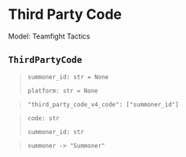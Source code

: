 # Third Party Code
Model: Teamfight Tactics

## `ThirdPartyCode` <Badge text="Pyot Core" vertical="middle"/> <Badge text="GET" vertical="middle"/>
>`summoner_id: str = None` <Badge text="param" type="warning" vertical="middle"/>
>
>`platform: str = None` <Badge text="param" type="warning" vertical="middle"/>

>`"third_party_code_v4_code": ["summoner_id"]` <Badge text="endpoint" type="error" vertical="middle"/>

>`code: str`
>
>`summoner_id: str`

>`summoner -> "Summoner"` <Badge text="bridge" type="error" vertical="middle"/>
